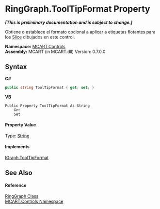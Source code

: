 # RingGraph.ToolTipFormat Property 
 _**\[This is preliminary documentation and is subject to change.\]**_

Obtiene o establece el formato opcional a aplicar a etiquetas flotantes para los <a href="3e9e5a54-7858-7ced-36fe-222892674015">Slice</a> dibujados en este control.

**Namespace:**&nbsp;<a href="1c9d7a8e-81d4-838a-f87d-7379b253b6ce">MCART.Controls</a><br />**Assembly:**&nbsp;MCART (in MCART.dll) Version: 0.7.0.0

## Syntax

**C#**<br />
``` C#
public string ToolTipFormat { get; set; }
```

**VB**<br />
``` VB
Public Property ToolTipFormat As String
	Get
	Set
```


#### Property Value
Type: <a href="http://msdn2.microsoft.com/es-es/library/s1wwdcbf" target="_blank">String</a>

#### Implements
<a href="d425ddce-fc77-3961-9e9d-80564eadee30">IGraph.ToolTipFormat</a><br />

## See Also


#### Reference
<a href="e4fc8893-df93-9e74-ea6c-e6a53821be41">RingGraph Class</a><br /><a href="1c9d7a8e-81d4-838a-f87d-7379b253b6ce">MCART.Controls Namespace</a><br />